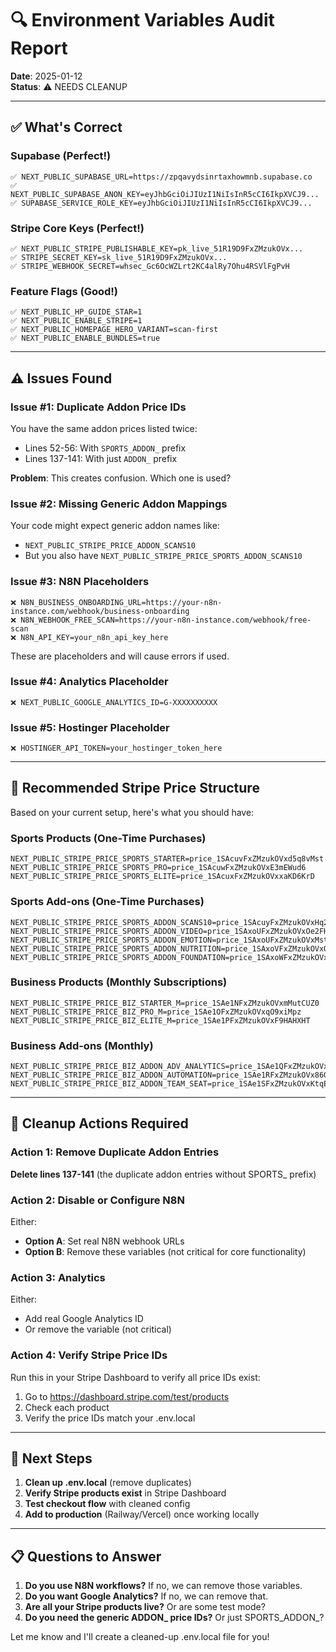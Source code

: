 # 🔍 Environment Variables Audit Report

**Date**: 2025-01-12  
**Status**: ⚠️ NEEDS CLEANUP

---

## ✅ What's Correct

### Supabase (Perfect!)
```env
✅ NEXT_PUBLIC_SUPABASE_URL=https://zpqavydsinrtaxhowmnb.supabase.co
✅ NEXT_PUBLIC_SUPABASE_ANON_KEY=eyJhbGciOiJIUzI1NiIsInR5cCI6IkpXVCJ9...
✅ SUPABASE_SERVICE_ROLE_KEY=eyJhbGciOiJIUzI1NiIsInR5cCI6IkpXVCJ9...
```

### Stripe Core Keys (Perfect!)
```env
✅ NEXT_PUBLIC_STRIPE_PUBLISHABLE_KEY=pk_live_51R19D9FxZMzukOVx...
✅ STRIPE_SECRET_KEY=sk_live_51R19D9FxZMzukOVx...
✅ STRIPE_WEBHOOK_SECRET=whsec_Gc6OcWZLrt2KC4alRy7Ohu4RSVlFgPvH
```

### Feature Flags (Good!)
```env
✅ NEXT_PUBLIC_HP_GUIDE_STAR=1
✅ NEXT_PUBLIC_ENABLE_STRIPE=1
✅ NEXT_PUBLIC_HOMEPAGE_HERO_VARIANT=scan-first
✅ NEXT_PUBLIC_ENABLE_BUNDLES=true
```

---

## ⚠️ Issues Found

### Issue #1: Duplicate Addon Price IDs
You have the same addon prices listed twice:
- Lines 52-56: With `SPORTS_ADDON_` prefix
- Lines 137-141: With just `ADDON_` prefix

**Problem**: This creates confusion. Which one is used?

### Issue #2: Missing Generic Addon Mappings
Your code might expect generic addon names like:
- `NEXT_PUBLIC_STRIPE_PRICE_ADDON_SCANS10`
- But you also have `NEXT_PUBLIC_STRIPE_PRICE_SPORTS_ADDON_SCANS10`

### Issue #3: N8N Placeholders
```env
❌ N8N_BUSINESS_ONBOARDING_URL=https://your-n8n-instance.com/webhook/business-onboarding
❌ N8N_WEBHOOK_FREE_SCAN=https://your-n8n-instance.com/webhook/free-scan
❌ N8N_API_KEY=your_n8n_api_key_here
```
These are placeholders and will cause errors if used.

### Issue #4: Analytics Placeholder
```env
❌ NEXT_PUBLIC_GOOGLE_ANALYTICS_ID=G-XXXXXXXXXX
```

### Issue #5: Hostinger Placeholder
```env
❌ HOSTINGER_API_TOKEN=your_hostinger_token_here
```

---

## 🎯 Recommended Stripe Price Structure

Based on your current setup, here's what you should have:

### Sports Products (One-Time Purchases)
```env
NEXT_PUBLIC_STRIPE_PRICE_SPORTS_STARTER=price_1SAcuvFxZMzukOVxd5q8vMst
NEXT_PUBLIC_STRIPE_PRICE_SPORTS_PRO=price_1SAcuwFxZMzukOVxE3mEWud6
NEXT_PUBLIC_STRIPE_PRICE_SPORTS_ELITE=price_1SAcuxFxZMzukOVxxaKD6KrD
```

### Sports Add-ons (One-Time Purchases)
```env
NEXT_PUBLIC_STRIPE_PRICE_SPORTS_ADDON_SCANS10=price_1SAcuyFxZMzukOVxHq2q5LNi
NEXT_PUBLIC_STRIPE_PRICE_SPORTS_ADDON_VIDEO=price_1SAxoUFxZMzukOVxOe2FHjl9
NEXT_PUBLIC_STRIPE_PRICE_SPORTS_ADDON_EMOTION=price_1SAxoUFxZMzukOVxMst6C8pF
NEXT_PUBLIC_STRIPE_PRICE_SPORTS_ADDON_NUTRITION=price_1SAxoVFxZMzukOVxQI6f80WM
NEXT_PUBLIC_STRIPE_PRICE_SPORTS_ADDON_FOUNDATION=price_1SAxoWFxZMzukOVxUTxCcpCq
```

### Business Products (Monthly Subscriptions)
```env
NEXT_PUBLIC_STRIPE_PRICE_BIZ_STARTER_M=price_1SAe1NFxZMzukOVxmMutCUZ0
NEXT_PUBLIC_STRIPE_PRICE_BIZ_PRO_M=price_1SAe1OFxZMzukOVxqO9xiMpz
NEXT_PUBLIC_STRIPE_PRICE_BIZ_ELITE_M=price_1SAe1PFxZMzukOVxF9HAHXHT
```

### Business Add-ons (Monthly)
```env
NEXT_PUBLIC_STRIPE_PRICE_BIZ_ADDON_ADV_ANALYTICS=price_1SAe1QFxZMzukOVxQ2LSK2Du
NEXT_PUBLIC_STRIPE_PRICE_BIZ_ADDON_AUTOMATION=price_1SAe1RFxZMzukOVx86GVaI6w
NEXT_PUBLIC_STRIPE_PRICE_BIZ_ADDON_TEAM_SEAT=price_1SAe1SFxZMzukOVxKtqEg9Dl
```

---

## 🔧 Cleanup Actions Required

### Action 1: Remove Duplicate Addon Entries
**Delete lines 137-141** (the duplicate addon entries without SPORTS_ prefix)

### Action 2: Disable or Configure N8N
Either:
- **Option A**: Set real N8N webhook URLs
- **Option B**: Remove these variables (not critical for core functionality)

### Action 3: Analytics
Either:
- Add real Google Analytics ID
- Or remove the variable (not critical)

### Action 4: Verify Stripe Price IDs
Run this in your Stripe Dashboard to verify all price IDs exist:
1. Go to https://dashboard.stripe.com/test/products
2. Check each product
3. Verify the price IDs match your .env.local

---

## 🎯 Next Steps

1. **Clean up .env.local** (remove duplicates)
2. **Verify Stripe products exist** in Stripe Dashboard
3. **Test checkout flow** with cleaned config
4. **Add to production** (Railway/Vercel) once working locally

---

## 📋 Questions to Answer

1. **Do you use N8N workflows?** If no, we can remove those variables.
2. **Do you want Google Analytics?** If no, we can remove that.
3. **Are all your Stripe products live?** Or are some test mode?
4. **Do you need the generic ADDON_ price IDs?** Or just SPORTS_ADDON_?

Let me know and I'll create a cleaned-up .env.local file for you!
